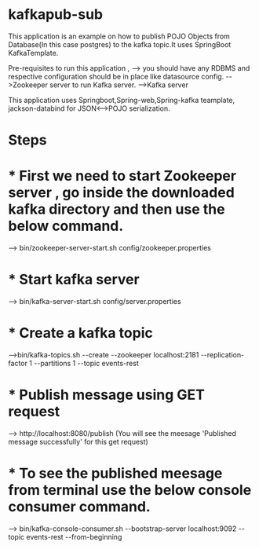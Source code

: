 # kafkapub-sub

This application is an example on how to publish POJO Objects from Database(In this case postgres) to the kafka topic.It uses SpringBoot KafkaTemplate.

Pre-requisites to run this application , 
--> you should have any RDBMS and respective configuration should be in place like datasource config.
-->Zookeeper server to run Kafka server.
-->Kafka server

This application uses Springboot,Spring-web,Spring-kafka teamplate, jackson-databind for JSON<-->POJO serialization.

# Steps

# * First we need to start Zookeeper server , go inside the downloaded kafka directory and then use the below command.

--> bin/zookeeper-server-start.sh config/zookeeper.properties

# * Start kafka server
--> bin/kafka-server-start.sh config/server.properties

# * Create a kafka topic
-->bin/kafka-topics.sh --create --zookeeper localhost:2181 --replication-factor 1 --partitions 1 --topic events-rest

# * Publish message using GET request 
--> http://localhost:8080/publish  (You will see the meesage 'Published message successfully' for this get request)

# * To see the published meesage from terminal use the below console consumer command.
--> bin/kafka-console-consumer.sh --bootstrap-server localhost:9092 --topic events-rest --from-beginning




